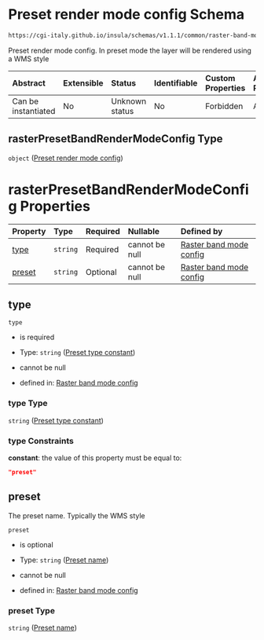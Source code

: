 # Preset render mode config Schema

```txt
https://cgi-italy.github.io/insula/schemas/v1.1.1/common/raster-band-mode-config.schema.json#/$defs/rasterPresetBandRenderModeConfig
```

Preset render mode config. In preset mode the layer will be rendered using a WMS style

| Abstract            | Extensible | Status         | Identifiable | Custom Properties | Additional Properties | Access Restrictions | Defined In                                                                                                         |
| :------------------ | :--------- | :------------- | :----------- | :---------------- | :-------------------- | :------------------ | :----------------------------------------------------------------------------------------------------------------- |
| Can be instantiated | No         | Unknown status | No           | Forbidden         | Allowed               | none                | [raster-band-mode-config.schema.json\*](schemas/common/raster-band-mode-config.schema.json) |

## rasterPresetBandRenderModeConfig Type

`object` ([Preset render mode config](raster-band-mode-config-defs-preset-render-mode-config.md))

# rasterPresetBandRenderModeConfig Properties

| Property          | Type     | Required | Nullable       | Defined by                                                                                                                                                                                                                                                                  |
| :---------------- | :------- | :------- | :------------- | :-------------------------------------------------------------------------------------------------------------------------------------------------------------------------------------------------------------------------------------------------------------------------- |
| [type](#type)     | `string` | Required | cannot be null | [Raster band mode config](raster-band-mode-config-defs-preset-render-mode-config-properties-preset-type-constant.md) |
| [preset](#preset) | `string` | Optional | cannot be null | [Raster band mode config](raster-band-mode-config-defs-preset-render-mode-config-properties-preset-name.md)        |

## type



`type`

* is required

* Type: `string` ([Preset type constant](raster-band-mode-config-defs-preset-render-mode-config-properties-preset-type-constant.md))

* cannot be null

* defined in: [Raster band mode config](raster-band-mode-config-defs-preset-render-mode-config-properties-preset-type-constant.md)

### type Type

`string` ([Preset type constant](raster-band-mode-config-defs-preset-render-mode-config-properties-preset-type-constant.md))

### type Constraints

**constant**: the value of this property must be equal to:

```json
"preset"
```

## preset

The preset name. Typically the WMS style

`preset`

* is optional

* Type: `string` ([Preset name](raster-band-mode-config-defs-preset-render-mode-config-properties-preset-name.md))

* cannot be null

* defined in: [Raster band mode config](raster-band-mode-config-defs-preset-render-mode-config-properties-preset-name.md)

### preset Type

`string` ([Preset name](raster-band-mode-config-defs-preset-render-mode-config-properties-preset-name.md))
